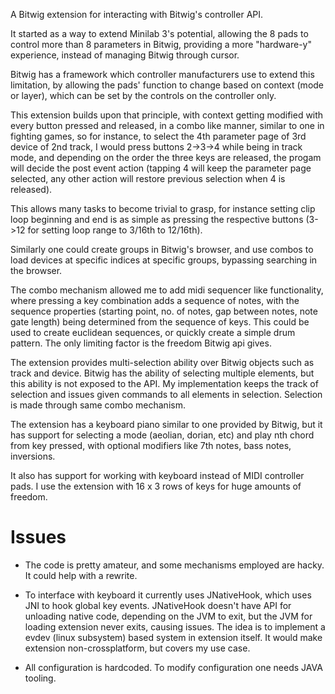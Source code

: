 A Bitwig extension for interacting with Bitwig's controller API.

It started as a way to extend Minilab 3's potential, allowing the 8 pads to control more than 8 parameters in Bitwig, providing a more "hardware-y" experience, instead of managing Bitwig through cursor.

Bitwig has a framework which controller manufacturers use to extend this limitation, by allowing the pads' function to change based on context (mode or layer), which can be set by the controls on the controller only.

This extension builds upon that principle, with context getting modified with every button pressed and released, in a combo like manner, similar to one in fighting games, so for instance, to select the 4th parameter page of 3rd device of 2nd track, I would press buttons 2->3->4 while being in track mode, and depending on the order the three keys are released, the progam will decide the post event action (tapping 4 will keep the parameter page selected, any other action will restore previous selection when 4 is released).

This allows many tasks to become trivial to grasp, for instance setting clip loop beginning and end is as simple as pressing the respective buttons (3->12 for setting loop range to 3/16th to 12/16th).

Similarly one could create groups in Bitwig's browser, and use combos to load devices at specific indices at specific groups, bypassing searching in the browser.

The combo mechanism allowed me to add midi sequencer like functionality, where pressing a key combination adds a sequence of notes, with the sequence properties (starting point, no. of notes, gap between notes, note gate length) being determined from the sequence of keys. This could be used to create euclidean sequences, or quickly create a simple drum pattern. The only limiting factor is the freedom Bitwig api gives.

The extension provides multi-selection ability over Bitwig objects such as track and device. Bitwig has the ability of selecting multiple elements, but this ability is not exposed to the API. My implementation keeps the track of selection and issues given commands to all elements in selection. Selection is made through same combo mechanism.

The extension has a keyboard piano similar to one provided by Bitwig, but it has support for selecting a mode (aeolian, dorian, etc) and play nth chord from key pressed, with optional modifiers like 7th notes, bass notes, inversions.

It also has support for working with keyboard instead of MIDI controller pads. I use the extension with 16 x 3 rows of keys for huge amounts of freedom.

# Issues

- The code is pretty amateur, and some mechanisms employed are hacky. It could help with a rewrite.

- To interface with keyboard it currently uses JNativeHook, which uses JNI to hook global key events. JNativeHook doesn't have API for unloading native code, depending on the JVM to exit, but the JVM for loading extension never exits, causing issues. The idea is to implement a evdev (linux subsystem) based system in extension itself. It would make extension non-crossplatform, but covers my use case.

- All configuration is hardcoded. To modify configuration one needs JAVA tooling.
